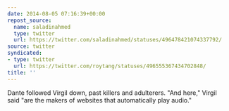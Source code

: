 ```yaml
---
date: 2014-08-05 07:16:39+00:00
repost_source:
  name: saladinahmed
  type: twitter
  url: https://twitter.com/saladinahmed/statuses/496478421074337792/
source: twitter
syndicated:
- type: twitter
  url: https://twitter.com/roytang/statuses/496555367434702848/
title: ''
---
```


Dante followed Virgil down, past killers and adulterers. "And here," Virgil said "are the makers of websites that automatically play audio."